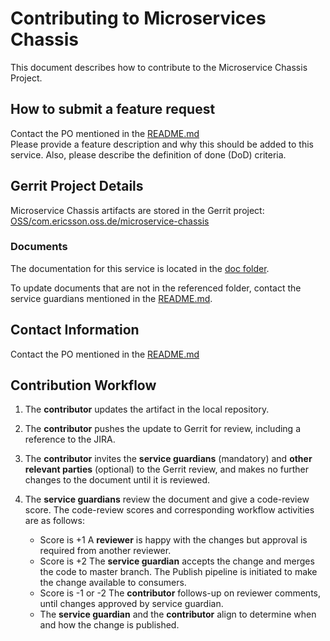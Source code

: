 # Contributing to Microservices Chassis

This document describes how to contribute to the Microservice Chassis Project.

## How to submit a feature request
Contact the PO mentioned in the [README.md]  
Please provide a feature description and why this should be added to this service. Also, please describe the definition of done (DoD) criteria.

## Gerrit Project Details  
Microservice Chassis artifacts are stored in the Gerrit project: [OSS/com.ericsson.oss.de/microservice-chassis](https://gerrit.ericsson.se/#/admin/projects/OSS/com.ericsson.oss.de/microservice-chassis)
  
### Documents

The documentation for this service is located in the [doc folder](https://gerrit.ericsson.se/plugins/gitiles/OSS/com.ericsson.oss.de/microservice-chassis/+/master/doc).

To update documents that are not in the referenced folder, contact the service guardians mentioned in the [README.md](https://gerrit.ericsson.se/plugins/gitiles/OSS/com.ericsson.oss.de/microservice-chassis/+/master/README.md).

## Contact Information
Contact the PO mentioned in the [README.md]


## Contribution Workflow
1. The **contributor** updates the artifact in the local repository.
2. The **contributor** pushes the update to Gerrit for review, including a reference to the JIRA.
3. The **contributor** invites the **service guardians** (mandatory) and **other relevant parties** (optional) to the Gerrit review, and makes no further changes to the document until it is reviewed.
4. The **service guardians** review the document and give a code-review score.
The code-review scores and corresponding workflow activities are as follows:
    - Score is +1
        A **reviewer** is happy with the changes but approval is required from another reviewer.
    - Score is +2
        The **service guardian** accepts the change and merges the code to master branch. The Publish pipeline is initiated to make the change available to consumers.
    - Score is -1 or -2
        The **contributor** follows-up on reviewer comments, until changes approved by service guardian.
    - The **service guardian** and the **contributor** align to determine when and how the change is published.

   [README.md]: <https://gerrit.ericsson.se/plugins/gitiles/OSS/com.ericsson.oss.de/microservice-chassis/+/master/README.md>
